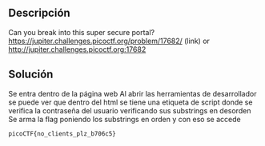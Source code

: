## Descripción
Can you break into this super secure portal? https://jupiter.challenges.picoctf.org/problem/17682/ (link) or http://jupiter.challenges.picoctf.org:17682

## Solución
Se entra dentro de la página web
Al abrir las herramientas de desarrollador se puede ver que dentro del html se tiene una etiqueta de script donde se verifica la contraseña del usuario verificando sus substrings en desorden
Se arma la flag poniendo los substrings en orden y con eso se accede
```
picoCTF{no_clients_plz_b706c5}
```
